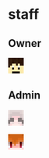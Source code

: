 # staff

## Owner

![yukkurihuran\_ch](../.gitbook/assets/yukkurihuran_ch.png)

## Admin

![outaokura](../.gitbook/assets/outaokura.png)

![frandoru0](../.gitbook/assets/frandoru0.png)



